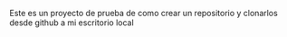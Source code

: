 Este es un proyecto de prueba de como crear un repositorio y clonarlos desde github a mi escritorio local